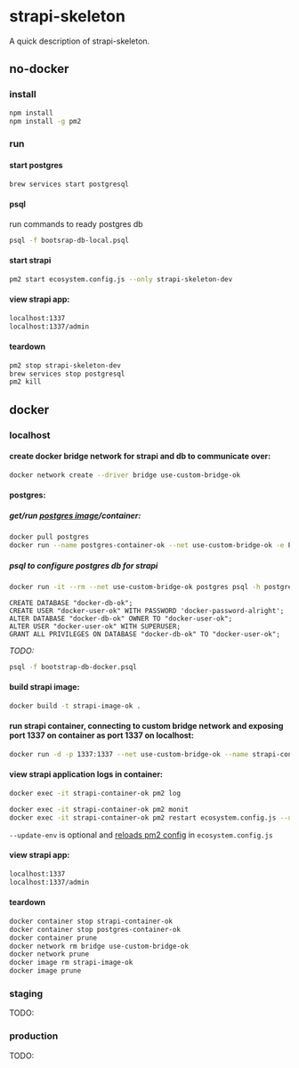 # strapi-skeleton

A quick description of strapi-skeleton.

## no-docker
### install
```bash
npm install
npm install -g pm2
```

### run
#### start postgres
```bash
brew services start postgresql
```

#### psql
run commands to ready postgres db
```bash
psql -f bootsrap-db-local.psql
```

#### start strapi
```bash
pm2 start ecosystem.config.js --only strapi-skeleton-dev
```

#### view strapi app: 
```bash
localhost:1337
localhost:1337/admin
```

#### teardown
```bash
pm2 stop strapi-skeleton-dev
brew services stop postgresql
pm2 kill
```

## docker
### localhost
#### create docker bridge network for strapi and db to communicate over: 
```bash
docker network create --driver bridge use-custom-bridge-ok
```

#### postgres:
##### get/run [postgres image](https://hub.docker.com/_/postgres/)/container: 
```bash
docker pull postgres
docker run --name postgres-container-ok --net use-custom-bridge-ok -e POSTGRES_PASSWORD=postgres-ok -d postgres

```

##### psql to configure postgres db for strapi
```bash
docker run -it --rm --net use-custom-bridge-ok postgres psql -h postgres-container-ok -U postgres
```
```psql
CREATE DATABASE "docker-db-ok";
CREATE USER "docker-user-ok" WITH PASSWORD 'docker-password-alright';
ALTER DATABASE "docker-db-ok" OWNER TO "docker-user-ok";
ALTER USER "docker-user-ok" WITH SUPERUSER;
GRANT ALL PRIVILEGES ON DATABASE "docker-db-ok" TO "docker-user-ok";
```
*TODO:*
```bash
psql -f bootstrap-db-docker.psql
```

#### build strapi image: 
```bash
docker build -t strapi-image-ok .
```

#### run strapi container, connecting to custom bridge network and exposing port 1337 on container as port 1337 on localhost: 
```bash
docker run -d -p 1337:1337 --net use-custom-bridge-ok --name strapi-container-ok strapi-image-ok
```

#### view strapi application logs in container:
```bash
docker exec -it strapi-container-ok pm2 log
```
```bash
docker exec -it strapi-container-ok pm2 monit
docker exec -it strapi-container-ok pm2 restart ecosystem.config.js --update-env --only strapi-skeleton-dev --env localdocker
```
`--update-env` is optional and [reloads pm2 config](https://pm2.io/doc/en/runtime/guide/ecosystem-file/#updating-the-environment) in `ecosystem.config.js`

#### view strapi app: 
```bash
localhost:1337
localhost:1337/admin
```

#### teardown
```bash
docker container stop strapi-container-ok
docker container stop postgres-container-ok
docker container prune
docker network rm bridge use-custom-bridge-ok
docker network prune
docker image rm strapi-image-ok
docker image prune
```

### staging
TODO: 

### production
TODO: 

<!-- ## misc
standalone, does not run because can't link up to db:
```bash
docker run -p 80:1337 strapi-skeleton
```
```bash
docker exec -it some-strapi pm2 log
docker exec -it some-strapi pm2 ls
docker exec -it some-strapi pm2 monit
```
-->
